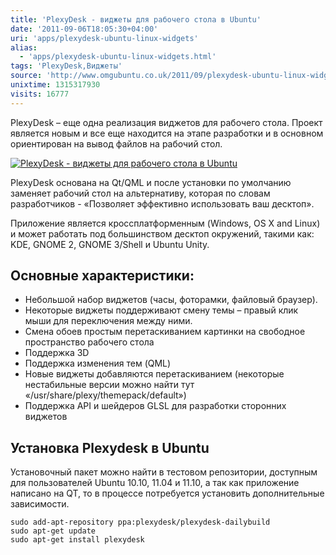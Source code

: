 ```yaml
---
title: 'PlexyDesk - виджеты для рабочего стола в Ubuntu'
date: '2011-09-06T18:05:30+04:00'
uri: 'apps/plexydesk-ubuntu-linux-widgets'
alias: 
  - 'apps/plexydesk-ubuntu-linux-widgets.html'
tags: 'PlexyDesk,Виджеты'
source: 'http://www.omgubuntu.co.uk/2011/09/plexydesk-ubuntu-linux-widgets/'
unixtime: 1315317930
visits: 16777
---
```

PlexyDesk – еще одна реализация виджетов для рабочего стола. Проект является новым и все еще находится на этапе разработки и в основном ориентирован на вывод файлов на рабочий стол.

[![PlexyDesk - виджеты для рабочего стола в Ubuntu](img/2011/09/06/18-00/plexydesk-6120022397-o.jpg)](img/2011/09/06/18-00/plexydesk-6120022397-o.jpg)

PlexyDesk основана на Qt/QML и после установки по умолчанию заменяет рабочий стол на альтернативу, которая по словам разработчиков - «Позволяет эффективно использовать ваш десктоп».

Приложение является кроссплатформенным (Windows, OS X and Linux) и может работать под большинством десктоп окружений, такими как: KDE, GNOME 2, GNOME 3/Shell и Ubuntu Unity.

## Основные характеристики:

*   Небольшой набор виджетов (часы, фоторамки, файловый браузер).
*   Некоторые виджеты поддерживают смену темы – правый клик мыши для переключения между ними.
*   Смена обоев простым перетаскиванием картинки на свободное пространство рабочего стола
*   Поддержка 3D
*   Поддержка изменения тем (QML)
*   Новые виджеты добавляются перетаскиванием (некоторые нестабильные версии можно найти тут «/usr/share/plexy/themepack/default»)
*   Поддержка API и шейдеров GLSL для разработки сторонних виджетов

## Установка Plexydesk в Ubuntu

Установочный пакет можно найти в тестовом репозитории, доступным для пользователей Ubuntu 10.10, 11.04 и 11.10, а так как приложение написано на QT, то в процессе потребуется установить дополнительные зависимости.

```
sudo add-apt-repository ppa:plexydesk/plexydesk-dailybuild 
sudo apt-get update
sudo apt-get install plexydesk
```
